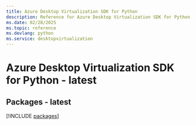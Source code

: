 ```yaml
---
title: Azure Desktop Virtualization SDK for Python
description: Reference for Azure Desktop Virtualization SDK for Python
ms.date: 02/28/2025
ms.topic: reference
ms.devlang: python
ms.service: desktopvirtualization
---
```

# Azure Desktop Virtualization SDK for Python - latest
## Packages - latest
[!INCLUDE [packages](desktop-virtualization-index.md)]